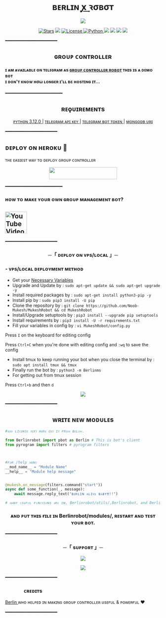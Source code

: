 <h1 align="center">ʙᴇʀʟɪɴ ꭙ͢ ꝛσʙσᴛ</h1>
<p align="center">
  <img src="https://graph.org/file/8e2dbd3ed3e3fc7277b55.jpg">
</p>
<p align="center">
<a href="https://github.com/kansya-nt/MukeshRobot/stargazers"><img src="https://img.shields.io/github/stars/Noob-Mukesh/MukeshRobot?color=black&logo=github&logoColor=black&style=for-the-badge" alt="Stars" /></a>
<a href="https://github.com/kansya-nt/MukeshRobot/network/members"> <img src="https://img.shields.io/github/forks/Noob-Mukesh/MukeshRobot?color=black&logo=github&logoColor=black&style=for-the-badge" /></a>
<a href="https://github.com/kansya-nt/MukeshRobot/blob/master/LICENSE"> <img src="https://img.shields.io/badge/License-MIT-blueviolet?style=for-the-badge" alt="License" /> </a>
<a href="https://www.python.org/"> <img src="https://img.shields.io/badge/Written%20in-Python-skyblue?style=for-the-badge&logo=python" alt="Python" /> </a>
<a href="https://pypi.org/project/Telethon/"> <img src="https://img.shields.io/pypi/v/telethon?color=white&label=telethon&logo=python&logoColor=blue&style=for-the-badge" /></a>
<a href="https://pypi.org/project/Pyrogram/"> <img src="https://img.shields.io/pypi/v/pyrogram?color=white&label=pyrogram&logo=python&logoColor=blue&style=for-the-badge" /></a>
<a href="https://github.com/kansya-nt/MukeshRobot"> <img src="https://img.shields.io/github/repo-size/Noob-Mukesh/MukeshRobot?color=skyblue&logo=github&logoColor=blue&style=for-the-badge" /></a>
<a href="https://github.com/Noob-Mukesh/MukeshRobot/commits/Noob-Mukesh "> <img src="https://img.shields.io/github/last-commit/Noob-Mukesh/MukeshRobot?color=black&logo=github&logoColor=black&style=for-the-badge" /></a>
</p>

━━━━━━━━━━━━━━━━━━━━
<h2 align="center">ɢʀᴏᴜᴘ ᴄᴏɴᴛʀᴏʟʟᴇʀ </h2>

<h4>ɪ ᴀᴍ ᴀᴠᴀɪʟᴀʙʟᴇ ᴏɴ ᴛᴇʟᴇɢʀᴀᴍ ᴀs <a href="https://t.me/virtualmidnight">ɢʀᴏᴜᴘ ᴄᴏɴᴛʀᴏʟʟᴇʀ ʀᴏʙᴏᴛ</a>
ᴛʜɪs ɪs ᴀ ᴅᴇᴍᴏ ʙᴏᴛ <br> ɪ ᴅᴏɴ'ᴛ ᴋɴᴏᴡ нσω ʟᴏɴɢᴇʀ ɪ'ʟʟ вε ʜᴏsᴛɪɴɢ ɪᴛ​...</h4>
━━━━━━━━━━━━━━━━━━━━━━
<h2 align="center"> 
    ʀᴇǫᴜɪʀᴇᴍᴇɴᴛs 
</h2>

<p align="center">
    <a href="https://www.python.org/downloads/release/python-3120/"> ᴘʏᴛʜᴏɴ 3.12.0 </a> |
    <a href="https://docs.pyrogram.org/intro/setup#api-keys"> ᴛᴇʟᴇɢʀᴀᴍ ᴀᴘɪ ᴋᴇʏ </a> |
    <a href="https://t.me/botfather"> ᴛᴇʟᴇɢʀᴀᴍ ʙᴏᴛ ᴛᴏᴋᴇɴ </a> | 
    <a href="https://telegra.ph/How-To-get-Mongodb-URI-04-06"> ᴍᴏɴɢᴏᴅʙ ᴜʀɪ </a>
</p>
━━━━━━━━━━━━━━━━━━━━

<h2>  ᴅᴇᴘʟᴏʏ ᴏɴ ʜᴇʀᴏᴋᴜ​ 🚀</h2> 
ᴛʜᴇ ᴇᴀsɪᴇsᴛ ᴡᴀʏ ᴛᴏ ᴅᴇᴘʟᴏʏ  ɢʀᴏᴜᴘ ᴄᴏɴᴛʀᴏʟʟᴇʀ 
<p align="center"><a href="https://heroku.com/deploy?template=https://github.com/kansya-nt/MukeshRobot"> <img src="https://img.shields.io/badge/Deploy%20To%20Heroku-black?style=for-the-badge&logo=heroku" width="220" height="38.45"/></a></p>
 ━━━━━━━━━━━━━━━━━━━━━━
<h3> ʜᴏᴡ ᴛᴏ ᴍᴀᴋᴇ ʏᴏᴜʀ ᴏᴡɴ ɢʀᴏᴜᴘ ᴍᴀɴᴀɢᴇᴍᴇɴᴛ ʙᴏᴛ? </h3>
<h2> <a href="https://youtu.be/YT_nYVb0OxI"><img alt="YouTube Video Views" src="https://img.shields.io/youtube/views/YT_nYVb0OxI",width="500" height="70">
  </a>  </h2>
  ━━━━━━━━━━━━━━━━━━━━
<h3 align="center">
    ─「 ᴅᴇᴩʟᴏʏ ᴏɴ ᴠᴘs/ʟᴏᴄᴀʟ 」─
</h3>


<h3>
- <b> ᴠᴘs/ʟᴏᴄᴀʟ ᴅᴇᴘʟᴏʏᴍᴇɴᴛ ᴍᴇᴛʜᴏᴅ </b>
</h3>

- Get your [Necessary Variables](https://github.com/kansya-nt/MukeshRobot/blob/main/MukeshRobot/config.py)
- Upgrade and Update by :
`sudo apt-get update && sudo apt-get upgrade -y`
- Install required packages by :
`sudo apt-get install python3-pip -y`
- Install pip by :
`sudo pip3 install -U pip`
- Clone the repository by :
`git clone https://github.com/Noob-Mukesh/MukeshRobot && cd MukeshRobot`
- Install/Upgrade setuptools by :
`pip3 install --upgrade pip setuptools`
- Install requirements by :
`pip3 install -U -r requirements.txt`
- Fill your variables in config by :
`vi MukeshRobot/config.py`

Press `I` on the keyboard for editing config

Press `Ctrl+C` when you're done with editing config and `:wq` to save the config
- Install tmux to keep running your bot when you close the terminal by :
`sudo apt install tmux && tmux`
- Finally run the bot by :
`python3 -m Berlinms`
- For getting out from tmux session

Press `Ctrl+b` and then `d`

<p align="center">
  <img src="https://graph.org/file/d461e2a231919a9504572.jpg">
</p>


━━━━━━━━━━━━━━━━━━━━


<h2 align="center"> 
    ᴡʀɪᴛᴇ ɴᴇᴡ ᴍᴏᴅᴜʟᴇs 
</h2>

```py
#ᴀᴅᴅ ʟɪᴄᴇɴsᴇ ᴛᴇxᴛ ʜᴇʀᴇ ɢᴇᴛ ɪᴛ ғʀᴏᴍ ʙᴇʟᴏᴡ.

from Berlinrobot import pbot as Berlin # This is bot's client
from pyrogram import filters # pyrogram filters



#ғᴏʀ /help ᴍᴇɴᴜ
__mod_name__ = "Module Name"
__help__ = "Module help message"


@mukesh.on_message(filters.command("start"))
async def some_function(_, message):
    await message.reply_text("ʙᴇʀʟɪɴ ᴀʟɪᴠᴇ ʙᴀʙʏ❣️!!")

# ᴍᴀɴʏ ᴜsᴇғᴜʟ ғᴜɴᴄᴛɪᴏɴs ᴀʀᴇ ɪɴ, Berlinrobot/utils/,Berlinrobot, and Berlinrobot/modules/
```

<h3 align="center"> 
 ᴀɴᴅ ᴘᴜᴛ ᴛʜɪs ғɪʟᴇ ɪɴ Berlinrobot/modules/, ʀᴇsᴛᴀʀᴛ ᴀɴᴅ ᴛᴇsᴛ ʏᴏᴜʀ ʙᴏᴛ.
</h3>

━━━━━━━━━━━━━━━━━━━━
<h3 align="center">
    ─「 sᴜᴩᴩᴏʀᴛ 」─
</h3>

<p align="center">
<a href="https://telegram.me/Berlinmusic_support"><img src="https://img.shields.io/badge/-Support%20Group-blue.svg?style=for-the-badge&logo=Telegram"></a>
</p>
<p align="center">
<a href="https://telegram.me/Berlinmidnight"><img src="https://img.shields.io/badge/-Support%20Channel-blue.svg?style=for-the-badge&logo=telegram"></a>
</p>

━━━━━━━━━━━━━━━━━━━━
### ㅤㅤㅤㅤᴄʀᴇᴅɪᴛs 
 [ Berlin ](https://t.me/Berlinmidnight)ᴡʜᴏ ʜᴇʟᴩᴇᴅ ɪɴ ᴍᴀᴋɪɴɢ  ɢʀᴏᴜᴘ ᴄᴏɴᴛʀᴏʟʟᴇʀ ᴜsᴇғᴜʟ & ᴩᴏᴡᴇʀғᴜʟ ❤️ </b>


━━━━━━━━━━━━━━━━━━━━
